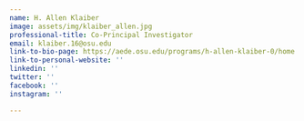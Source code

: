 ```yaml
---
name: H. Allen Klaiber
image: assets/img/klaiber_allen.jpg
professional-title: Co-Principal Investigator
email: klaiber.16@osu.edu
link-to-bio-page: https://aede.osu.edu/programs/h-allen-klaiber-0/home
link-to-personal-website: ''
linkedin: ''
twitter: ''
facebook: ''
instagram: ''

---
```

